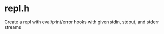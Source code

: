 repl.h
======

Create a repl with eval/print/error hooks with given stdin, stdout, and stderr streams
